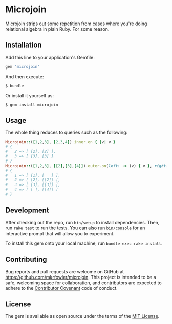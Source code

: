 # Microjoin

Microjoin strips out some repetition from cases where you're doing relational algebra in plain Ruby. For some reason.

## Installation

Add this line to your application's Gemfile:

```ruby
gem 'microjoin'
```

And then execute:

    $ bundle

Or install it yourself as:

    $ gem install microjoin

## Usage

The whole thing reduces to queries such as the following:
```ruby
Microjoin::([1,2,3], [2,3,4]).inner.on { |v| v }
# {
#   2 => [ [2], [2] ],
#   3 => [ [3], [3] ]
# }
Microjoin::([1,2,3], [[2],[3],[4]]).outer.on(left: -> (v) { v }, right: -> (arr) { arr[0] })
# {
#   1 => [ [1], [   ] ],
#   2 => [ [2], [[2]] ],
#   3 => [ [3], [[3]] ],
#   4 => [ [ ], [[4]] ]
# }
```

## Development

After checking out the repo, run `bin/setup` to install dependencies. Then, run `rake test` to run the tests. You can also run `bin/console` for an interactive prompt that will allow you to experiment.

To install this gem onto your local machine, run `bundle exec rake install`.

## Contributing

Bug reports and pull requests are welcome on GitHub at https://github.com/mkrfowler/microjoin. This project is intended to be a safe, welcoming space for collaboration, and contributors are expected to adhere to the [Contributor Covenant](http://contributor-covenant.org) code of conduct.


## License

The gem is available as open source under the terms of the [MIT License](http://opensource.org/licenses/MIT).

